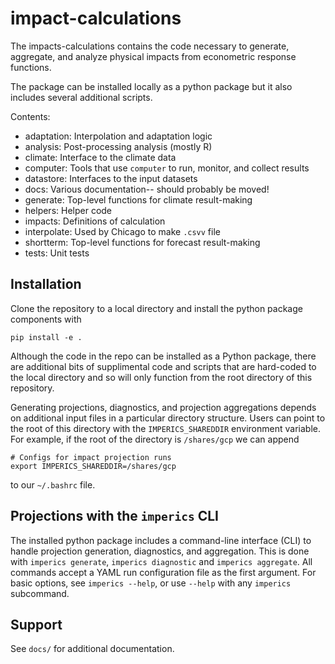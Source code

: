 # impact-calculations

The impacts-calculations contains the code necessary to generate, aggregate, and analyze physical impacts from econometric response functions.

The package can be installed locally as a python package but it also includes several additional scripts.

Contents:

* adaptation: Interpolation and adaptation logic
* analysis: Post-processing analysis (mostly R)
* climate: Interface to the climate data
* computer: Tools that use `computer` to run, monitor, and collect results
* datastore: Interfaces to the input datasets
* docs: Various documentation-- should probably be moved!
* generate: Top-level functions for climate result-making
* helpers: Helper code
* impacts: Definitions of calculation
* interpolate: Used by Chicago to make `.csvv` file
* shortterm: Top-level functions for forecast result-making
* tests: Unit tests

## Installation

Clone the repository to a local directory and install the python package components with

```
pip install -e .
```

Although the code in the repo can be installed as a Python package, there are additional bits of supplimental code and scripts that are hard-coded to the local directory and so will only function from the root directory of this repository.

Generating projections, diagnostics, and projection aggregations depends on additional input files in a particular directory structure. Users can point to the root of this directory with the `IMPERICS_SHAREDDIR` environment variable. For example, if the root of the directory is `/shares/gcp` we can append
```
# Configs for impact projection runs
export IMPERICS_SHAREDDIR=/shares/gcp
```
to our `~/.bashrc` file.

## Projections with the `imperics` CLI

The installed python package includes a command-line interface (CLI) to handle projection generation, diagnostics, and aggregation. This is done with `imperics generate`, `imperics diagnostic` and `imperics aggregate`. All commands accept a YAML run configuration file as the first argument. For basic options, see `imperics --help`, or use `--help` with any `imperics` subcommand.

## Support

See `docs/` for additional documentation.